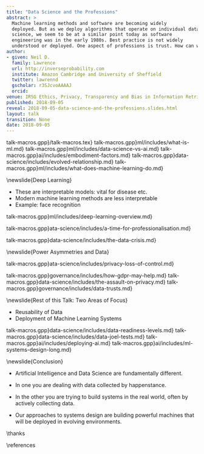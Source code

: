 ```yaml
---
title: "Data Science and the Professions"
abstract: >
  Machine learning methods and software are becoming widely
  deployed. But as we deploy algorithms that operate on individual data, how do we account for their effect on society? In terms of the practice of data
  science, we seem to be at a similar point today as software
  engineering was in the early 1980s. Best practice is not widely
  understood or deployed. One aspect of professions is trust. How can we bring trust to the data-sphere?
author:
- given: Neil D.
  family: Lawrence
  url: http://inverseprobability.com
  institute: Amazon Cambridge and University of Sheffield
  twitter: lawrennd
  gscholar: r3SJcvoAAAAJ
  orcid:
venue: IRSG Ethics, Privacy, Transparency and Bias in Information Retrieval, Sheffield, UK
published: 2018-09-05
reveal: 2018-09-05-data-science-and-the-professions.slides.html
layout: talk
transition: None
date: 2018-09-05
---
```


talk-macros.gpp}/talk-macros.tex}
talk-macros.gpp}ml/includes/what-is-ml.md}
talk-macros.gpp}ml/includes/data-science-vs-ai.md}
talk-macros.gpp}ai/includes/embodiment-factors.md}
talk-macros.gpp}data-science/includes/evolved-relationship.md}
talk-macros.gpp}ml/includes/what-does-machine-learning-do.md}

\newslide{Deep Learning}

* These are interpretable models: vital for disease etc.
* Modern machine learning methods are less interpretable
* Example: face recognition

talk-macros.gpp}ml/includes/deep-learning-overview.md}

talk-macros.gpp}ata-science/includes/a-time-for-professionalisation.md}

talk-macros.gpp}data-science/includes/the-data-crisis.md}

\newslide{Power Asymmetries and Data}

talk-macros.gpp}ata-science/includes/privacy-loss-of-control.md}

talk-macros.gpp}governance/includes/how-gdpr-may-help.md}
talk-macros.gpp}data-science/includes/the-assault-on-privacy.md}
talk-macros.gpp}governance/includes/data-trusts.md}


\newslide{Rest of this Talk: Two Areas of Focus}

* Reusability of Data
* Deployment of Machine Learning Systems

talk-macros.gpp}data-science/includes/data-readiness-levels.md}
talk-macros.gpp}data-science/includes/data-joel-tests.md}
talk-macros.gpp}ai/includes/deploying-ai.md}
talk-macros.gpp}ai/includes/ml-systems-design-long.md}

\newslide{Conclusion}

* Artificial Intelligence and Data Science are fundamentally different.

* In one you are dealing with data collected by happenstance.

* In the other you are trying to build systems in the real world, often by actively collecting data.

* Our approaches to systems design are building powerful machines that
will be deployed in evolving environments.


\thanks

\references
